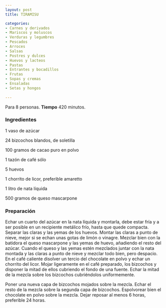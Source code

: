 ```yaml
---
layout: post
title: TIRAMISU

categories:
- Carnes y derivados
- Mariscos y moluscos
- Verduras y legumbres
- Pescados
- Arroces
- Salsas
- Postres y dulces
- Huevos y lacteos
- Pastas
- Entrantes y bocadillos
- Frutas
- Sopas y cremas
- Ensaladas
- Setas y hongos
 
---
```

Para 8 personas.
<b>Tiempo</b> 420 minutos.

<h3>Ingredientes</h3>

1 vaso de azúcar

24 bizcochos blandos, de soletilla

100 gramos de cacao puro en polvo

1 tazón de café sólo

5 huevos

1 chorrito de licor, preferible amaretto

1 litro de nata líquida

500 gramos de queso mascarpone

<h3>Preparación</h3>

Echar un cuarto del azúcar en la nata líquida y montarla, debe estar fría y a ser posible en un recipiente metálico frío, hasta que quede compacta. Separar las claras y las yemas de los huevos. Montar las claras a punto de nieve, mejor si se echan unas gotas de limón o vinagre. Mezclar bien con la batidora el queso mascarpone y las yemas de huevo, añadiendo el resto del azúcar. Cuando el queso y las yemas estén mezclados juntar con la nata montada y las claras a punto de nieve y mezclar todo bien, pero despacio. En el café caliente disolver un tercio del chocolate en polvo y echar un chorrito del licor. Mojar ligeramente en el café preparado, los bizcochos y disponer la mitad de ellos cubriendo el fondo de una fuente. Echar la mitad de la mezcla sobre los bizcochos cubriéndolos uniformemente.

Poner una nueva capa de bizcochos mojados sobre la mezcla. Echar el resto de la mezcla sobre la segunda capa de bizcochos. Espolvorear bien el chocolate en polvo sobre la mezcla. Dejar reposar al menos 6 horas, preferible 24 horas.

